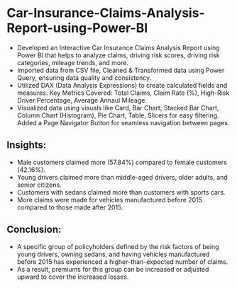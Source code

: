 # Car-Insurance-Claims-Analysis-Report-using-Power-BI
- Developed an Interactive Car Insurance Claims Analysis Report using Power BI that helps to analyze claims, driving risk scores, driving risk categories, mileage trends, and more. 
- Imported data from CSV file, Cleaned & Transformed data using Power Query, ensuring data quality and consistency.
- Utilized DAX (Data Analysis Expressions) to create calculated fields and measures. Key Metrics Covered: Total Claims, Claim Rate (%), High-Risk Driver Percentage, Average Annaul Mileage.
- Visualized data using visuals like Card, Bar Chart, Stacked Bar Chart, Column Chart (Histogram), Pie Chart, Table, Slicers for easy filtering. Added a Page Navigator Button for seamless navigation between pages.

## Insights:
- Male customers claimed more (57.84%) compared to female customers (42.16%).
- Young drivers claimed more than middle-aged drivers, older adults, and senior citizens.
- Customers with sedans claimed more than customers with sports cars.
- More claims were made for vehicles manufactured before 2015 compared to those made after 2015.

## Conclusion:
- A specific group of policyholders defined by the risk factors of being young drivers, owning sedans, and having vehicles manufactured before 2015 has experienced a higher-than-expected number of claims.
- As a result, premiums for this group can be increased or adjusted upward to cover the increased losses. 

